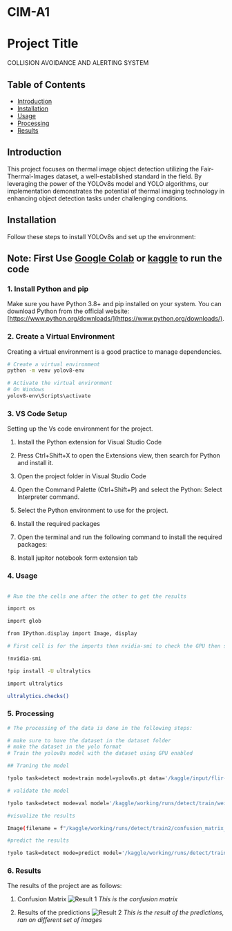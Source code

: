 # CIM-A1

# Project Title

COLLISION AVOIDANCE AND ALERTING SYSTEM

## Table of Contents

- [Introduction](#introduction)
- [Installation](#installation)
- [Usage](#usage)
- [Processing](#processing)
- [Results](#results)
## Introduction

This project focuses on thermal image object detection utilizing the Fair-Thermal-Images dataset, a well-established standard in the field. By leveraging the power of the YOLOv8s model and YOLO algorithms, our implementation demonstrates the potential of thermal imaging technology in enhancing object detection tasks under challenging conditions.

## Installation

Follow these steps to install YOLOv8s and set up the environment:


## **Note:** First Use [Google Colab](https://colab.research.google.com/) or [kaggle](https://www.kaggle.com/) to run the code

### 1. Install Python and pip

Make sure you have Python 3.8+ and pip installed on your system. You can download Python from the official website: [https://www.python.org/downloads/](https://www.python.org/downloads/).

### 2. Create a Virtual Environment

Creating a virtual environment is a good practice to manage dependencies.

```bash
# Create a virtual environment
python -m venv yolov8-env

# Activate the virtual environment
# On Windows
yolov8-env\Scripts\activate

```
### 3. VS Code Setup

Setting up the Vs code environment for the project.


1. Install the Python extension for Visual Studio Code

2. Press Ctrl+Shift+X to open the Extensions view, then search for Python and install it.

3. Open the project folder in Visual Studio Code

4. Open the Command Palette (Ctrl+Shift+P) and select the Python: Select Interpreter command.

5. Select the Python environment to use for the project.

6. Install the required packages

7. Open the terminal and run the following command to install the required packages:

8. Install jupitor notebook form extension tab

### 4. Usage
```bash

# Run the the cells one after the other to get the results

import os

import glob

from IPython.display import Image, display

# First cell is for the imports then nvidia-smi to check the GPU then so on and so forth execute the cells serially

!nvidia-smi

!pip install -U ultralytics

import ultralytics

ultralytics.checks()
```
### 5. Processing
```bash
# The processing of the data is done in the following steps:

# make sure to have the dataset in the dataset folder
# make the dataset in the yolo format
# Train the yolov8s model with the dataset using GPU enabled

## Traning the model

!yolo task=detect mode=train model=yolov8s.pt data='/kaggle/input/flir-rgb-blurring-dataset/data.yaml' epochs=75 imgsz=640

# validate the model

!yolo task=detect mode=val model='/kaggle/working/runs/detect/train/weights/best.pt' data='/kaggle/input/flir-thermal-dataset-autorobo-self/data.yaml'

#visualize the results

Image(filename = f"/kaggle/working/runs/detect/train2/confusion_matrix_normalized.png", height = 400)

#predict the results

!yolo task=detect mode=predict model='/kaggle/working/runs/detect/train/weights/best.pt' conf=0.45 source='/kaggle/input/flir-rgb-blurring-dataset/test/images'

```

### 6. Results

The results of the project are as follows:

1. Confusion Matrix
![Result 1](https://imgur.com/DAMbC6Q)
*This is the confusion matrix*



2. Results of the predictions
![Result 2](https://imgur.com/y1sWlkj)
*This is the result of the predictions, ran on different set of images*
